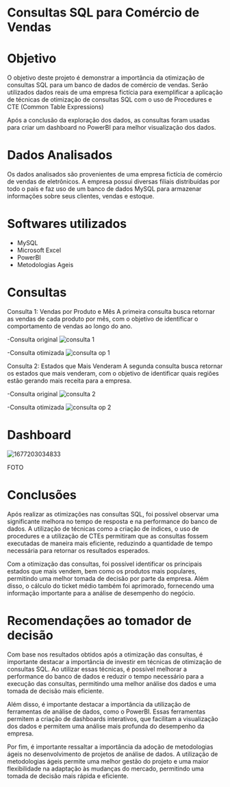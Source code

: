 # Consultas SQL para Comércio de Vendas





# Objetivo
O objetivo deste projeto é demonstrar a importância da otimização de consultas SQL para um banco de dados de comércio de vendas. Serão utilizados dados reais de uma empresa fictícia para exemplificar a aplicação de técnicas de otimização de consultas SQL com o uso de Procedures e CTE (Common Table Expressions)

Após a conclusão da exploração dos dados, as consultas foram usadas para criar um dashboard no PowerBI para melhor visualização dos dados.

# Dados Analisados

Os dados analisados são provenientes de uma empresa fictícia de comércio de vendas de eletrônicos. A empresa possui diversas filiais distribuídas por todo o país e faz uso de um banco de dados MySQL para armazenar informações sobre seus clientes, vendas e estoque.




# Softwares utilizados
- MySQL
- Microsoft Excel
- PowerBI
- Metodologias Ageis

# Consultas


Consulta 1: Vendas por Produto e Mês
A primeira consulta busca retornar as vendas de cada produto por mês, com o objetivo de identificar o comportamento de vendas ao longo do ano.

-Consulta original
![consulta 1](https://user-images.githubusercontent.com/132700172/236701420-372d7902-a20f-42c0-a0d6-be186dddb6b2.png)

-Consulta otimizada
![consulta op 1](https://user-images.githubusercontent.com/132700172/236701436-b610dd18-d9b9-4535-872e-21ee8dc41484.png)

Consulta 2: Estados que Mais Venderam
A segunda consulta busca retornar os estados que mais venderam, com o objetivo de identificar quais regiões estão gerando mais receita para a empresa.

-Consulta original
![consulta 2](https://user-images.githubusercontent.com/132700172/236701453-23e39a65-d0cd-4aae-b7d7-a2087ecf1f0f.png)

-Consulta otimizada
![consulta op 2](https://user-images.githubusercontent.com/132700172/236701460-e277afe5-8a5f-45cd-9747-b4f05e6177af.png)

# Dashboard
![1677203034833](https://user-images.githubusercontent.com/132700172/236701479-148ebaaf-9f9e-471f-968c-eb80454bd6d8.jpeg)

FOTO


# Conclusões
Após realizar as otimizações nas consultas SQL, foi possível observar uma significante melhora no tempo de resposta e na performance do banco de dados. A utilização de técnicas como a criação de índices, o uso de procedures e a utilização de CTEs permitiram que as consultas fossem executadas de maneira mais eficiente, reduzindo a quantidade de tempo necessária para retornar os resultados esperados.

Com a otimização das consultas, foi possível identificar os principais estados que mais vendem, bem como os produtos mais populares, permitindo uma melhor tomada de decisão por parte da empresa. Além disso, o cálculo do ticket médio também foi aprimorado, fornecendo uma informação importante para a análise de desempenho do negócio.

# Recomendações ao tomador de decisão
Com base nos resultados obtidos após a otimização das consultas, é importante destacar a importância de investir em técnicas de otimização de consultas SQL. Ao utilizar essas técnicas, é possível melhorar a performance do banco de dados e reduzir o tempo necessário para a execução das consultas, permitindo uma melhor análise dos dados e uma tomada de decisão mais eficiente.

Além disso, é importante destacar a importância da utilização de ferramentas de análise de dados, como o PowerBI. Essas ferramentas permitem a criação de dashboards interativos, que facilitam a visualização dos dados e permitem uma análise mais profunda do desempenho da empresa.

Por fim, é importante ressaltar a importância da adoção de metodologias ágeis no desenvolvimento de projetos de análise de dados. A utilização de metodologias ágeis permite uma melhor gestão do projeto e uma maior flexibilidade na adaptação às mudanças do mercado, permitindo uma tomada de decisão mais rápida e eficiente.
